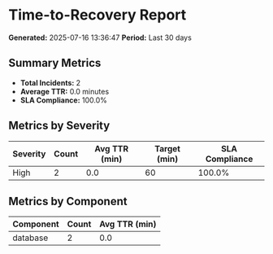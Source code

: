 # Time-to-Recovery Report

**Generated:** 2025-07-16 13:36:47
**Period:** Last 30 days

## Summary Metrics

- **Total Incidents:** 2
- **Average TTR:** 0.0 minutes
- **SLA Compliance:** 100.0%

## Metrics by Severity

| Severity | Count | Avg TTR (min) | Target (min) | SLA Compliance |
|----------|-------|---------------|--------------|----------------|
| High | 2 | 0.0 | 60 | 100.0% |

## Metrics by Component

| Component | Count | Avg TTR (min) |
|-----------|-------|---------------|
| database | 2 | 0.0 |
